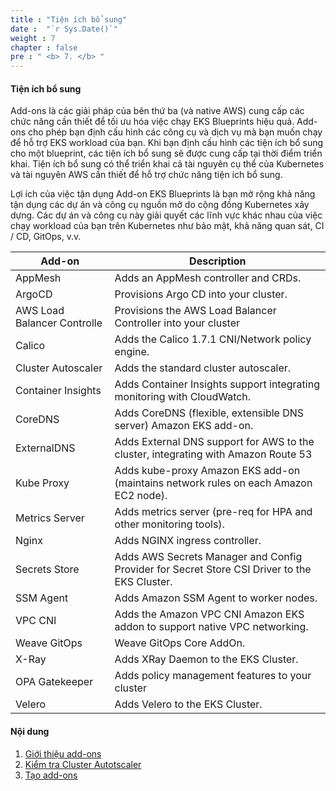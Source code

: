 ```yaml
---
title : "Tiện ích bổ sung"
date :  "`r Sys.Date()`" 
weight : 7 
chapter : false
pre : " <b> 7. </b> "
---
```

#### Tiện ích bổ sung

Add-ons là các giải pháp của bên thứ ba (và native AWS) cung cấp các chức năng cần thiết để tối ưu hóa việc chạy EKS Blueprints hiệu quả. Add-ons cho phép bạn định cấu hình các công cụ và dịch vụ mà bạn muốn chạy để hỗ trợ EKS workload của bạn. Khi bạn định cấu hình các tiện ích bổ sung cho một blueprint, các tiện ích bổ sung sẽ được cung cấp tại thời điểm triển khai. Tiện ích bổ sung có thể triển khai cả tài nguyên cụ thể của Kubernetes và tài nguyên AWS cần thiết để hỗ trợ chức năng tiện ích bổ sung.

Lợi ích của việc tận dụng Add-on EKS Blueprints là bạn mở rộng khả năng tận dụng các dự án và công cụ nguồn mở do cộng đồng Kubernetes xây dựng. Các dự án và công cụ này giải quyết các lĩnh vực khác nhau của việc chạy workload của bạn trên Kubernetes như bảo mật, khả năng quan sát, CI / CD, GitOps, v.v.

| Add-on | Description |
| --- | --- |
| AppMesh | Adds an AppMesh controller and CRDs. |
| ArgoCD | Provisions Argo CD into your cluster. |
| AWS Load Balancer Controlle | Provisions the AWS Load Balancer Controller into your cluster |
| Calico | Adds the Calico 1.7.1 CNI/Network policy engine. |
| Cluster Autoscaler | Adds the standard cluster autoscaler. |
| Container Insights | Adds Container Insights support integrating monitoring with CloudWatch. |
| CoreDNS | Adds CoreDNS (flexible, extensible DNS server) Amazon EKS add-on. |
| ExternalDNS | Adds External DNS support for AWS to the cluster, integrating with Amazon Route 53 |
| Kube Proxy | Adds kube-proxy Amazon EKS add-on (maintains network rules on each Amazon EC2 node). |
| Metrics Server | Adds metrics server (pre-req for HPA and other monitoring tools). |
| Nginx | Adds NGINX ingress controller. |
| Secrets Store | Adds AWS Secrets Manager and Config Provider for Secret Store CSI Driver to the EKS Cluster. |
| SSM Agent | Adds Amazon SSM Agent to worker nodes. |
| VPC CNI | Adds the Amazon VPC CNI Amazon EKS addon to support native VPC networking. |
| Weave GitOps | Weave GitOps Core AddOn. |
| X-Ray | Adds XRay Daemon to the EKS Cluster. |
| OPA Gatekeeper | Adds policy management features to your cluster |
| Velero | Adds Velero to the EKS Cluster. |

#### Nội dung

1.  [Giới thiệu add-ons](7.1-intro/)
2.  [Kiểm tra Cluster Autotscaler](7.2-testingcluster/)
3.  [Tạo add-ons](7.3-createaddons/)